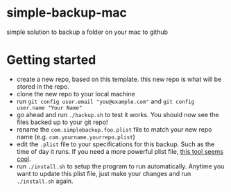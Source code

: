 # simple-backup-mac
simple solution to backup a folder on your mac to github

# Getting started 

- create a new repo, based on this template. this new repo is what will be stored in the repo. 
- clone the new repo to your local machine
- run `git config user.email "you@example.com"` and `git config user.name "Your Name"`
- go ahead and run `./backup.sh` to test it works. You should now see the files backed up to your git repo! 
- rename the `com.simplebackup.foo.plist` file to match your new repo name (e.g. `com.yourname.yourrepo.plist`)
- edit the `.plist` file to your specifications for this backup. Such as the time of day it runs. If you need a more powerful plist file, [this tool seems cool](https://launched.zerowidth.com/). 
- run `./install.sh` to setup the program to run automatically. Anytime you want to update this plist file, just make your changes and run `./install.sh` again.